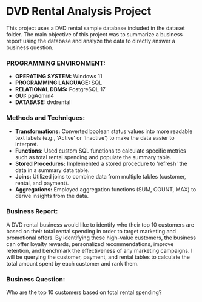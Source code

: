 # DVD Rental Analysis Project

This project uses a DVD rental sample database included in the dataset folder. The main objective of this project was to summarize a business report using the database and analyze the data to directly answer a business question.

### PROGRAMMING ENVIRONMENT:
- **OPERATING SYSTEM:** Windows 11
- **PROGRAMMING LANGUAGE:** SQL
- **RELATIONAL DBMS:** PostgreSQL 17
- **GUI:** pgAdmin4
- **DATABASE:** dvdrental

### Methods and Techniques:
- **Transformations:** Converted boolean status values into more readable text labels (e.g., 'Active' or 'Inactive') to make the data easier to interpret.
- **Functions:** Used custom SQL functions to calculate specific metrics such as total rental spending and populate the summary table.
- **Stored Procedures:** Implemented a stored procedure to 'refresh' the data in a summary data table.
- **Joins:** Utilized joins to combine data from multiple tables (customer, rental, and payment).
- **Aggregations:** Employed aggregation functions (SUM, COUNT, MAX) to derive insights from the data.

### Business Report:
A DVD rental business would like to identify who their top 10 customers are based on their total rental spending in order to target marketing and promotional offers. By identifying these high-value customers, the business can offer loyalty rewards, personalized recommendations, improve retention, and benchmark the effectiveness of any marketing campaigns. I will be querying the customer, payment, and rental tables to calculate the total amount spent by each customer and rank them.

### Business Question:
Who are the top 10 customers based on total rental spending?
